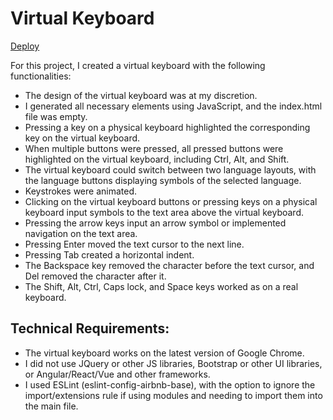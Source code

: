 # Virtual Keyboard
[Deploy](https://aniamarkh.github.io/virtual-keyboard/)

For this project, I created a virtual keyboard with the following functionalities:
- The design of the virtual keyboard was at my discretion.
- I generated all necessary elements using JavaScript, and the index.html file was empty.
- Pressing a key on a physical keyboard highlighted the corresponding key on the virtual keyboard.
- When multiple buttons were pressed, all pressed buttons were highlighted on the virtual keyboard, including Ctrl, Alt, and Shift.
- The virtual keyboard could switch between two language layouts, with the language buttons displaying symbols of the selected language.
- Keystrokes were animated.
- Clicking on the virtual keyboard buttons or pressing keys on a physical keyboard input symbols to the text area above the virtual keyboard.
- Pressing the arrow keys input an arrow symbol or implemented navigation on the text area.
- Pressing Enter moved the text cursor to the next line.
- Pressing Tab created a horizontal indent.
- The Backspace key removed the character before the text cursor, and Del removed the character after it.
- The Shift, Alt, Ctrl, Caps lock, and Space keys worked as on a real keyboard.
## Technical Requirements:

- The virtual keyboard works on the latest version of Google Chrome.
- I did not use JQuery or other JS libraries, Bootstrap or other UI libraries, or Angular/React/Vue and other frameworks.
- I used ESLint (eslint-config-airbnb-base), with the option to ignore the import/extensions rule if using modules and needing to import them into the main file.
